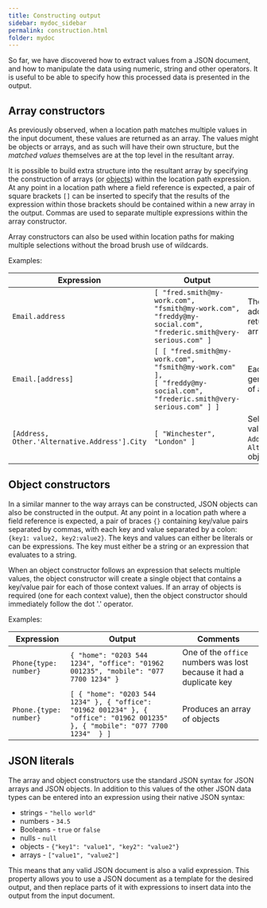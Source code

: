 ```yaml
---
title: Constructing output
sidebar: mydoc_sidebar
permalink: construction.html
folder: mydoc
---
```


So far, we have discovered how to extract values from a JSON document, and how to manipulate the data using numeric, string and other operators.  It is useful to be able to specify how this processed data is presented in the output.

## Array constructors
As previously observed, when a location path matches multiple values in the input document, these values are returned as an array.  The values might be objects or arrays, and as such will have their own structure, but the _matched values_ themselves are at the top level in the resultant array.

It is possible to build extra structure into the resultant array by specifying the construction of arrays (or [objects](#object-constructors)) within the location path expression.  At any point in a location path where a field reference is expected, a pair of square brackets `[]` can be inserted to specify that the results of the expression within those brackets should be contained within a new array in the output.  Commas are used to separate multiple expressions within the array constructor.

Array constructors can also be used within location paths for making multiple selections without the broad brush use of wildcards.

Examples:

|Expression | Output | Comments|
| ---------- | ------ |----|
| `Email.address` | `[ "fred.smith@my-work.com",`<br>`"fsmith@my-work.com",`<br>`"freddy@my-social.com",`<br>`"frederic.smith@very-serious.com" ]` | The four emails addresses are returned in a flat array
| `Email.[address]` | `[ [ "fred.smith@my-work.com",  "fsmith@my-work.com" ],`<br>`[ "freddy@my-social.com", "frederic.smith@very-serious.com" ] ]` | Each email object generates an array of addresses
| `[Address, Other.'Alternative.Address'].City` | `[ "Winchester", "London" ]` | Selects the `City` value of both <br>`Address` and `Alternative.Address` objects


## Object constructors
In a similar manner to the way arrays can be constructed, JSON objects can also be constructed in the output.  At any point in a location path where a field reference is expected, a pair of braces `{}` containing key/value pairs separated by commas, with each key and value separated by a colon: `{key1: value2, key2:value2}`.  The keys and values can either be literals or can be expressions. The key must either be a string or an expression that evaluates to a string.

When an object constructor follows an expression that selects multiple values, the object constructor will create a single object that contains a key/value pair for each of those context values.  If an array of objects is required (one for each context value), then the object constructor should immediately follow the dot '.' operator.

Examples:

|Expression | Output | Comments|
| ---------- | ------ |----|
| `Phone{type: number}` | `{ "home": "0203 544 1234", "office": "01962 001235", "mobile": "077 7700 1234" }` | One of the `office` numbers was lost because it had a duplicate key
| `Phone.{type: number}` | `[ { "home": "0203 544 1234" }, { "office": "01962 001234" }, { "office": "01962 001235" }, { "mobile": "077 7700 1234"  } ]` | Produces an array of objects

## JSON literals
The array and object constructors use the standard JSON syntax for JSON arrays and JSON objects.  In addition to this values of the other JSON data types can be entered into an expression using their native JSON syntax:
- strings - `"hello world"`
- numbers - `34.5`
- Booleans - `true` or `false`
- nulls - `null`
- objects - `{"key1": "value1", "key2": "value2"}`
- arrays - `["value1", "value2"]`

This means that any valid JSON document is also a valid expression.  This property allows you to use a JSON document as a template for the desired output, and then replace parts of it with expressions to insert data into the output from the input document.
